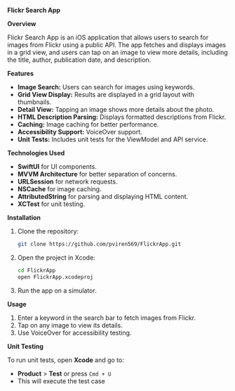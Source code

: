 **Flickr Search App**

**Overview**

Flickr Search App is an iOS application that allows users to search for images from Flickr using a public API. The app fetches and displays images in a grid view, and users can tap on an image to view more details, including the title, author, publication date, and description.

**Features**

- **Image Search:** Users can search for images using keywords.
- **Grid View Display:** Results are displayed in a grid layout with thumbnails.
- **Detail View:** Tapping an image shows more details about the photo.
- **HTML Description Parsing:** Displays formatted descriptions from Flickr.
- **Caching:** Image caching for better performance.
- **Accessibility Support:** VoiceOver support.
- **Unit Tests:** Includes unit tests for the ViewModel and API service.

**Technologies Used**

- **SwiftUI** for UI components.
- **MVVM Architecture** for better separation of concerns.
- **URLSession** for network requests.
- **NSCache** for image caching.
- **AttributedString** for parsing and displaying HTML content.
- **XCTest** for unit testing.

**Installation**

1. Clone the repository:
   ```bash
   git clone https://github.com/pviren569/FlickrApp.git
   ```
2. Open the project in Xcode:
   ```bash
   cd FlickrApp
   open FlickrApp.xcodeproj
   ```
3. Run the app on a simulator.

**Usage**

1. Enter a keyword in the search bar to fetch images from Flickr.
2. Tap on any image to view its details.
4. Use VoiceOver for accessibility testing.

**Unit Testing**

To run unit tests, open **Xcode** and go to:

- **Product** > **Test** or press `Cmd + U`
- This will execute the test case
